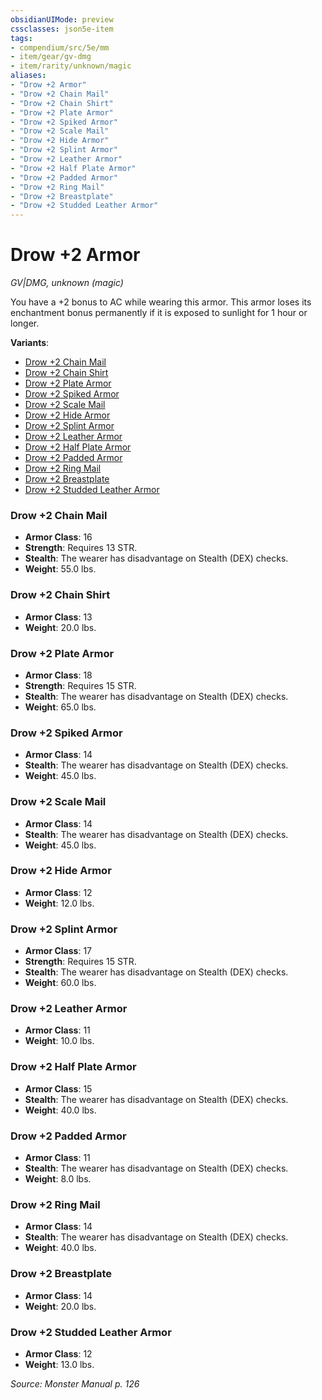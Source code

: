 ```yaml
---
obsidianUIMode: preview
cssclasses: json5e-item
tags:
- compendium/src/5e/mm
- item/gear/gv-dmg
- item/rarity/unknown/magic
aliases: 
- "Drow +2 Armor"
- "Drow +2 Chain Mail"
- "Drow +2 Chain Shirt"
- "Drow +2 Plate Armor"
- "Drow +2 Spiked Armor"
- "Drow +2 Scale Mail"
- "Drow +2 Hide Armor"
- "Drow +2 Splint Armor"
- "Drow +2 Leather Armor"
- "Drow +2 Half Plate Armor"
- "Drow +2 Padded Armor"
- "Drow +2 Ring Mail"
- "Drow +2 Breastplate"
- "Drow +2 Studded Leather Armor"
---
```

# Drow +2 Armor
*GV|DMG, unknown (magic)*  


You have a +2 bonus to AC while wearing this armor. This armor loses its enchantment bonus permanently if it is exposed to sunlight for 1 hour or longer.

**Variants**:
- [Drow +2 Chain Mail](#Drow%20+2%20Chain%20Mail)
- [Drow +2 Chain Shirt](#Drow%20+2%20Chain%20Shirt)
- [Drow +2 Plate Armor](#Drow%20+2%20Plate%20Armor)
- [Drow +2 Spiked Armor](#Drow%20+2%20Spiked%20Armor)
- [Drow +2 Scale Mail](#Drow%20+2%20Scale%20Mail)
- [Drow +2 Hide Armor](#Drow%20+2%20Hide%20Armor)
- [Drow +2 Splint Armor](#Drow%20+2%20Splint%20Armor)
- [Drow +2 Leather Armor](#Drow%20+2%20Leather%20Armor)
- [Drow +2 Half Plate Armor](#Drow%20+2%20Half%20Plate%20Armor)
- [Drow +2 Padded Armor](#Drow%20+2%20Padded%20Armor)
- [Drow +2 Ring Mail](#Drow%20+2%20Ring%20Mail)
- [Drow +2 Breastplate](#Drow%20+2%20Breastplate)
- [Drow +2 Studded Leather Armor](#Drow%20+2%20Studded%20Leather%20Armor)

### Drow +2 Chain Mail

- **Armor Class**: 16
- **Strength**: Requires 13 STR.
- **Stealth**: The wearer has disadvantage on Stealth (DEX) checks.
- **Weight**: 55.0 lbs.

### Drow +2 Chain Shirt

- **Armor Class**: 13
- **Weight**: 20.0 lbs.

### Drow +2 Plate Armor

- **Armor Class**: 18
- **Strength**: Requires 15 STR.
- **Stealth**: The wearer has disadvantage on Stealth (DEX) checks.
- **Weight**: 65.0 lbs.

### Drow +2 Spiked Armor

- **Armor Class**: 14
- **Stealth**: The wearer has disadvantage on Stealth (DEX) checks.
- **Weight**: 45.0 lbs.

### Drow +2 Scale Mail

- **Armor Class**: 14
- **Stealth**: The wearer has disadvantage on Stealth (DEX) checks.
- **Weight**: 45.0 lbs.

### Drow +2 Hide Armor

- **Armor Class**: 12
- **Weight**: 12.0 lbs.

### Drow +2 Splint Armor

- **Armor Class**: 17
- **Strength**: Requires 15 STR.
- **Stealth**: The wearer has disadvantage on Stealth (DEX) checks.
- **Weight**: 60.0 lbs.

### Drow +2 Leather Armor

- **Armor Class**: 11
- **Weight**: 10.0 lbs.

### Drow +2 Half Plate Armor

- **Armor Class**: 15
- **Stealth**: The wearer has disadvantage on Stealth (DEX) checks.
- **Weight**: 40.0 lbs.

### Drow +2 Padded Armor

- **Armor Class**: 11
- **Stealth**: The wearer has disadvantage on Stealth (DEX) checks.
- **Weight**: 8.0 lbs.

### Drow +2 Ring Mail

- **Armor Class**: 14
- **Stealth**: The wearer has disadvantage on Stealth (DEX) checks.
- **Weight**: 40.0 lbs.

### Drow +2 Breastplate

- **Armor Class**: 14
- **Weight**: 20.0 lbs.

### Drow +2 Studded Leather Armor

- **Armor Class**: 12
- **Weight**: 13.0 lbs.


*Source: Monster Manual p. 126*